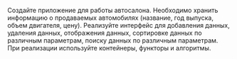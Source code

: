 Создайте приложение для работы автосалона. Необходимо хранить информацию о продаваемых автомобилях (название, год выпуска, объем двигателя, цену). Реализуйте интерфейс для добавления данных, удаления данных, отображения данных, сортировке данных по различным параметрам, поиску данных по различным параметрам. При реализации используйте контейнеры, функторы и алгоритмы.

